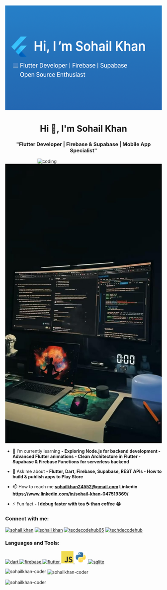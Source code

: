 ![logo](https://github.com/SohailKhan-Coder/SohailKhan-Coder/blob/main/banner.png)
<h1 align="center">Hi 👋, I'm Sohail Khan</h1>
<h3 align="center">"Flutter Developer | Firebase & Supabase | Mobile App Specialist"</h3>
<img align="right" alt="coding" width="400" src="https://camo.githubusercontent.com/2366b34bb903c09617990fb5fff4622f3e941349e846ddb7e73df872a9d21233/68747470733a2f2f63646e2e6472696262626c652e636f6d2f75736572732f3733303730332f73637265656e73686f74732f363538313234332f6176656e746f2e676966">


<p align="left"> <img src="https://github.com/SohailKhan-Coder/SohailKhan-Coder/blob/main/download.jpg" /> </p>

- 🌱 I’m currently learning **- Exploring **Node.js** for backend development - Advanced **Flutter animations** - **Clean Architecture** in Flutter - **Supabase & Firebase Functions** for serverless backend**

- 💬 Ask me about **- Flutter, Dart, Firebase, Supabase, REST APIs - How to build & publish apps to Play Store**

- 📫 How to reach me **sohailkhan24552@gmail.com Linkedin https://www.linkedin.com/in/sohail-khan-047519369/**

- ⚡ Fun fact **- I debug faster with **tea ☕ than coffee** 😂**

<h3 align="left">Connect with me:</h3>
<p align="left">
<a href="https://linkedin.com/in/sohail khan" target="blank"><img align="center" src="https://raw.githubusercontent.com/rahuldkjain/github-profile-readme-generator/master/src/images/icons/Social/linked-in-alt.svg" alt="sohail khan" height="30" width="40" /></a>
<a href="https://fb.com/sohail khan" target="blank"><img align="center" src="https://raw.githubusercontent.com/rahuldkjain/github-profile-readme-generator/master/src/images/icons/Social/facebook.svg" alt="sohail khan" height="30" width="40" /></a>
<a href="https://instagram.com/tecdecodehub65" target="blank"><img align="center" src="https://raw.githubusercontent.com/rahuldkjain/github-profile-readme-generator/master/src/images/icons/Social/instagram.svg" alt="tecdecodehub65" height="30" width="40" /></a>
<a href="https://www.youtube.com/c/techdecodehub" target="blank"><img align="center" src="https://raw.githubusercontent.com/rahuldkjain/github-profile-readme-generator/master/src/images/icons/Social/youtube.svg" alt="techdecodehub" height="30" width="40" /></a>
</p>

<h3 align="left">Languages and Tools:</h3>
<p align="left"> <a href="https://dart.dev" target="_blank" rel="noreferrer"> <img src="https://www.vectorlogo.zone/logos/dartlang/dartlang-icon.svg" alt="dart" width="40" height="40"/> </a> <a href="https://firebase.google.com/" target="_blank" rel="noreferrer"> <img src="https://www.vectorlogo.zone/logos/firebase/firebase-icon.svg" alt="firebase" width="40" height="40"/> </a> <a href="https://flutter.dev" target="_blank" rel="noreferrer"> <img src="https://www.vectorlogo.zone/logos/flutterio/flutterio-icon.svg" alt="flutter" width="40" height="40"/> </a> <a href="https://developer.mozilla.org/en-US/docs/Web/JavaScript" target="_blank" rel="noreferrer"> <img src="https://raw.githubusercontent.com/devicons/devicon/master/icons/javascript/javascript-original.svg" alt="javascript" width="40" height="40"/> </a> <a href="https://www.python.org" target="_blank" rel="noreferrer"> <img src="https://raw.githubusercontent.com/devicons/devicon/master/icons/python/python-original.svg" alt="python" width="40" height="40"/> </a> <a href="https://www.sqlite.org/" target="_blank" rel="noreferrer"> <img src="https://www.vectorlogo.zone/logos/sqlite/sqlite-icon.svg" alt="sqlite" width="40" height="40"/> </a> </p>

<p><img align="left" src="https://github-readme-stats.vercel.app/api/top-langs?username=sohailkhan-coder&show_icons=true&locale=en&layout=compact" alt="sohailkhan-coder" /></p>

<p>&nbsp;<img align="center" src="https://github-readme-stats.vercel.app/api?username=sohailkhan-coder&show_icons=true&locale=en" alt="sohailkhan-coder" /></p>

<p><img align="center" src="https://github-readme-streak-stats.herokuapp.com/?user=sohailkhan-coder&" alt="sohailkhan-coder" /></p>
